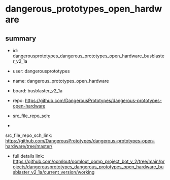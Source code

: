 # dangerous_prototypes_open_hardware
 
## summary 
* id: dangerousprototypes_dangerous_prototypes_open_hardware_busblaster_v2_1a
* user: dangerousprototypes
* name: dangerous_prototypes_open_hardware
* board: busblaster_v2_1a
* repo: https://github.com/DangerousPrototypes/dangerous-prototypes-open-hardware



* src_file_repo_sch: 
*
 src_file_repo_sch_link: https://github.com/DangerousPrototypes/dangerous-prototypes-open-hardware/tree/master/
* full details link: https://github.com/oomlout/oomlout_oomp_project_bot_v_2/tree/main/projects/dangerousprototypes_dangerous_prototypes_open_hardware_busblaster_v2_1a/current_version/working  







